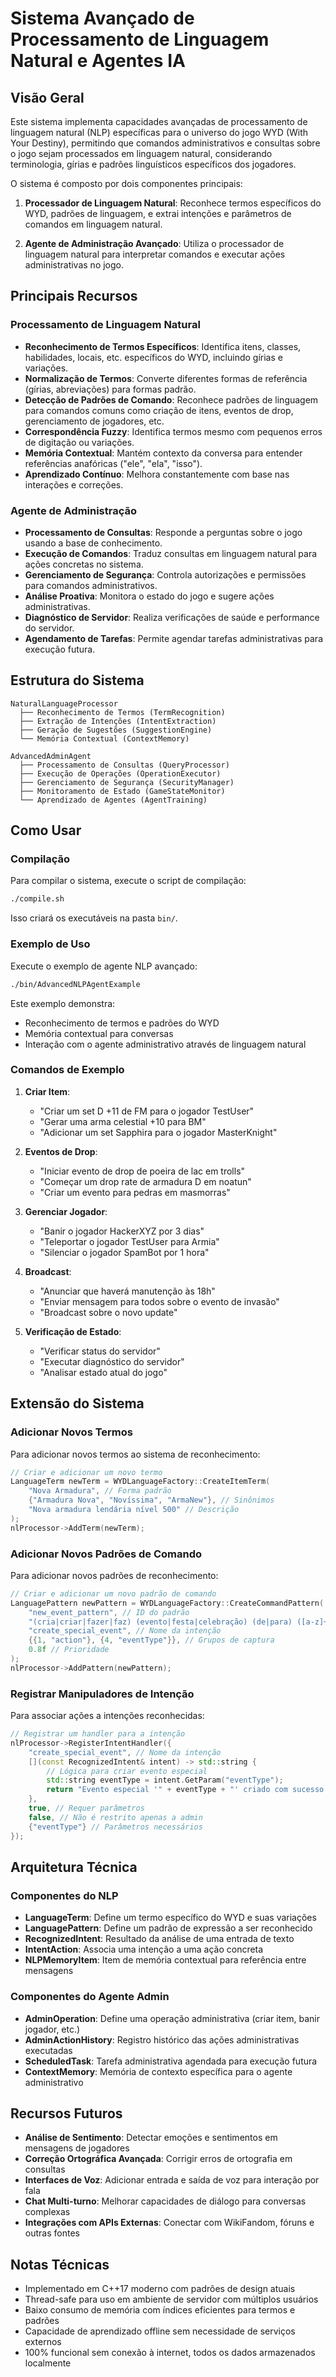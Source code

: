 # Sistema Avançado de Processamento de Linguagem Natural e Agentes IA

## Visão Geral

Este sistema implementa capacidades avançadas de processamento de linguagem natural (NLP) específicas para o universo do jogo WYD (With Your Destiny), permitindo que comandos administrativos e consultas sobre o jogo sejam processados em linguagem natural, considerando terminologia, gírias e padrões linguísticos específicos dos jogadores.

O sistema é composto por dois componentes principais:

1. **Processador de Linguagem Natural**: Reconhece termos específicos do WYD, padrões de linguagem, e extrai intenções e parâmetros de comandos em linguagem natural.

2. **Agente de Administração Avançado**: Utiliza o processador de linguagem natural para interpretar comandos e executar ações administrativas no jogo.

## Principais Recursos

### Processamento de Linguagem Natural

- **Reconhecimento de Termos Específicos**: Identifica itens, classes, habilidades, locais, etc. específicos do WYD, incluindo gírias e variações.
- **Normalização de Termos**: Converte diferentes formas de referência (gírias, abreviações) para formas padrão.
- **Detecção de Padrões de Comando**: Reconhece padrões de linguagem para comandos comuns como criação de itens, eventos de drop, gerenciamento de jogadores, etc.
- **Correspondência Fuzzy**: Identifica termos mesmo com pequenos erros de digitação ou variações.
- **Memória Contextual**: Mantém contexto da conversa para entender referências anafóricas ("ele", "ela", "isso").
- **Aprendizado Contínuo**: Melhora constantemente com base nas interações e correções.

### Agente de Administração

- **Processamento de Consultas**: Responde a perguntas sobre o jogo usando a base de conhecimento.
- **Execução de Comandos**: Traduz consultas em linguagem natural para ações concretas no sistema.
- **Gerenciamento de Segurança**: Controla autorizações e permissões para comandos administrativos.
- **Análise Proativa**: Monitora o estado do jogo e sugere ações administrativas.
- **Diagnóstico de Servidor**: Realiza verificações de saúde e performance do servidor.
- **Agendamento de Tarefas**: Permite agendar tarefas administrativas para execução futura.

## Estrutura do Sistema

```
NaturalLanguageProcessor
  ├── Reconhecimento de Termos (TermRecognition)
  ├── Extração de Intenções (IntentExtraction)
  ├── Geração de Sugestões (SuggestionEngine)
  └── Memória Contextual (ContextMemory)

AdvancedAdminAgent
  ├── Processamento de Consultas (QueryProcessor)
  ├── Execução de Operações (OperationExecutor)
  ├── Gerenciamento de Segurança (SecurityManager)
  ├── Monitoramento de Estado (GameStateMonitor)
  └── Aprendizado de Agentes (AgentTraining)
```

## Como Usar

### Compilação

Para compilar o sistema, execute o script de compilação:

```bash
./compile.sh
```

Isso criará os executáveis na pasta `bin/`.

### Exemplo de Uso

Execute o exemplo de agente NLP avançado:

```bash
./bin/AdvancedNLPAgentExample
```

Este exemplo demonstra:
- Reconhecimento de termos e padrões do WYD
- Memória contextual para conversas
- Interação com o agente administrativo através de linguagem natural

### Comandos de Exemplo

1. **Criar Item**:
   - "Criar um set D +11 de FM para o jogador TestUser"
   - "Gerar uma arma celestial +10 para BM"
   - "Adicionar um set Sapphira para o jogador MasterKnight"

2. **Eventos de Drop**:
   - "Iniciar evento de drop de poeira de lac em trolls"
   - "Começar um drop rate de armadura D em noatun"
   - "Criar um evento para pedras em masmorras"

3. **Gerenciar Jogador**:
   - "Banir o jogador HackerXYZ por 3 dias"
   - "Teleportar o jogador TestUser para Armia"
   - "Silenciar o jogador SpamBot por 1 hora"

4. **Broadcast**:
   - "Anunciar que haverá manutenção às 18h"
   - "Enviar mensagem para todos sobre o evento de invasão"
   - "Broadcast sobre o novo update"

5. **Verificação de Estado**:
   - "Verificar status do servidor"
   - "Executar diagnóstico do servidor"
   - "Analisar estado atual do jogo"

## Extensão do Sistema

### Adicionar Novos Termos

Para adicionar novos termos ao sistema de reconhecimento:

```cpp
// Criar e adicionar um novo termo
LanguageTerm newTerm = WYDLanguageFactory::CreateItemTerm(
    "Nova Armadura", // Forma padrão
    {"Armadura Nova", "Novíssima", "ArmaNew"}, // Sinônimos
    "Nova armadura lendária nível 500" // Descrição
);
nlProcessor->AddTerm(newTerm);
```

### Adicionar Novos Padrões de Comando

Para adicionar novos padrões de reconhecimento:

```cpp
// Criar e adicionar um novo padrão de comando
LanguagePattern newPattern = WYDLanguageFactory::CreateCommandPattern(
    "new_event_pattern", // ID do padrão
    "(cria|criar|fazer|faz) (evento|festa|celebração) (de|para) ([a-z]+)", // Regex
    "create_special_event", // Nome da intenção
    {{1, "action"}, {4, "eventType"}}, // Grupos de captura
    0.8f // Prioridade
);
nlProcessor->AddPattern(newPattern);
```

### Registrar Manipuladores de Intenção

Para associar ações a intenções reconhecidas:

```cpp
// Registrar um handler para a intenção
nlProcessor->RegisterIntentHandler({
    "create_special_event", // Nome da intenção
    [](const RecognizedIntent& intent) -> std::string {
        // Lógica para criar evento especial
        std::string eventType = intent.GetParam("eventType");
        return "Evento especial '" + eventType + "' criado com sucesso!";
    },
    true, // Requer parâmetros
    false, // Não é restrito apenas a admin
    {"eventType"} // Parâmetros necessários
});
```

## Arquitetura Técnica

### Componentes do NLP

- **LanguageTerm**: Define um termo específico do WYD e suas variações
- **LanguagePattern**: Define um padrão de expressão a ser reconhecido
- **RecognizedIntent**: Resultado da análise de uma entrada de texto
- **IntentAction**: Associa uma intenção a uma ação concreta
- **NLPMemoryItem**: Item de memória contextual para referência entre mensagens

### Componentes do Agente Admin

- **AdminOperation**: Define uma operação administrativa (criar item, banir jogador, etc.)
- **AdminActionHistory**: Registro histórico das ações administrativas executadas
- **ScheduledTask**: Tarefa administrativa agendada para execução futura
- **ContextMemory**: Memória de contexto específica para o agente administrativo

## Recursos Futuros

- **Análise de Sentimento**: Detectar emoções e sentimentos em mensagens de jogadores
- **Correção Ortográfica Avançada**: Corrigir erros de ortografia em consultas
- **Interfaces de Voz**: Adicionar entrada e saída de voz para interação por fala
- **Chat Multi-turno**: Melhorar capacidades de diálogo para conversas complexas
- **Integrações com APIs Externas**: Conectar com WikiFandom, fóruns e outras fontes 

## Notas Técnicas

- Implementado em C++17 moderno com padrões de design atuais
- Thread-safe para uso em ambiente de servidor com múltiplos usuários
- Baixo consumo de memória com índices eficientes para termos e padrões
- Capacidade de aprendizado offline sem necessidade de serviços externos
- 100% funcional sem conexão à internet, todos os dados armazenados localmente
